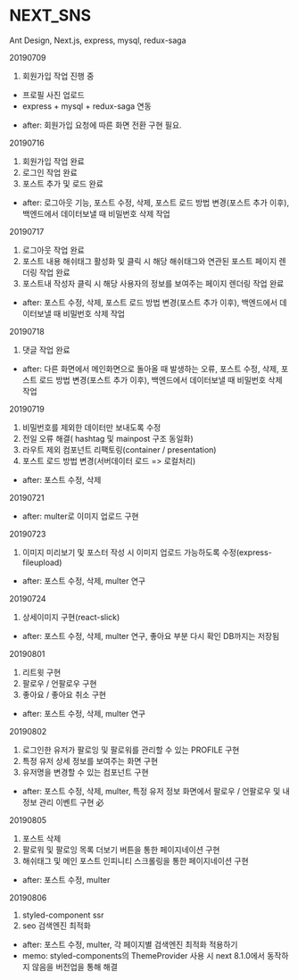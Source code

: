 # NEXT_SNS

Ant Design, Next.js, express, mysql, redux-saga

20190709

1. 회원가입 작업 진행 중

- 프로필 사진 업로드
- express + mysql + redux-saga 연동

* after: 회원가입 요청에 따른 화면 전환 구현 필요.

20190716

1. 회원가입 작업 완료
2. 로그인 작업 완료
3. 포스트 추가 및 로드 완료

- after: 로그아웃 기능, 포스트 수정, 삭제, 포스트 로드 방법 변경(포스트 추가 이후), 백엔드에서 데이터보낼 때 비밀번호 삭제 작업

20190717

1. 로그아웃 작업 완료
2. 포스트 내용 해쉬태그 활성화 및 클릭 시 해당 해쉬태그와 연관된 포스트 페이지 렌더링 작업 완료
3. 포스트내 작성자 클릭 시 해당 사용자의 정보를 보여주는 페이지 렌더링 작업 완료

- after: 포스트 수정, 삭제, 포스트 로드 방법 변경(포스트 추가 이후), 백엔드에서 데이터보낼 때 비밀번호 삭제 작업

20190718

1. 댓글 작업 완료

- after: 다른 화면에서 메인화면으로 돌아올 때 발생하는 오류, 포스트 수정, 삭제, 포스트 로드 방법 변경(포스트 추가 이후), 백엔드에서 데이터보낼 때 비밀번호 삭제 작업

20190719

1. 비밀번호를 제외한 데이터만 보내도록 수정
2. 전일 오류 해결( hashtag 및 mainpost 구조 동일화)
3. 라우트 제외 컴포넌트 리팩토링(container / presentation)
4. 포스트 로드 방법 변경(서버데이터 로드 => 로컬처리)

- after: 포스트 수정, 삭제

20190721

- after: multer로 이미지 업로드 구현

20190723

1. 이미지 미리보기 및 포스터 작성 시 이미지 업로드 가능하도록 수정(express-fileupload)

- after: 포스트 수정, 삭제, multer 연구

20190724

1. 상세이미지 구현(react-slick)

- after: 포스트 수정, 삭제, multer 연구, 좋아요 부분 다시 확인 DB까지는 저장됨

20190801

1. 리트윗 구현
2. 팔로우 / 언팔로우 구현
3. 좋아요 / 좋아요 취소 구현

- after: 포스트 수정, 삭제, multer 연구

20190802

1. 로그인한 유저가 팔로잉 및 팔로워를 관리할 수 있는 PROFILE 구현
2. 특정 유저 상세 정보를 보여주는 화면 구현
3. 유저명을 변경할 수 있는 컴포넌트 구현

- after: 포스트 수정, 삭제, multer, 특정 유저 정보 화면에서 팔로우 / 언팔로우 및 내 정보 관리 이벤트 구현 必

20190805

1. 포스트 삭제
2. 팔로워 및 팔로잉 목록 더보기 버튼을 통한 페이지네이션 구현
3. 해쉬태그 및 메인 포스트 인피니티 스크롤링을 통한 페이지네이션 구현

- after: 포스트 수정, multer

20190806

1. styled-component ssr
2. seo 검색엔진 최적화

- after: 포스트 수정, multer, 각 페이지별 검색엔진 최적화 적용하기
- memo: styled-components의 ThemeProvider 사용 시 next 8.1.0에서 동작하지 않음을 버전업을 통해 해결
